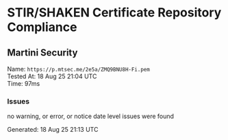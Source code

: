 # STIR/SHAKEN Certificate Repository Compliance

## Martini Security

Name: `https://p.mtsec.me/2e5a/ZMQ9BNU8H-Fi.pem`\
Tested At: 18 Aug 25 21:04 UTC\
Time: 97ms

### Issues

no warning, or error, or notice date level issues were found

Generated: 18 Aug 25 21:13 UTC